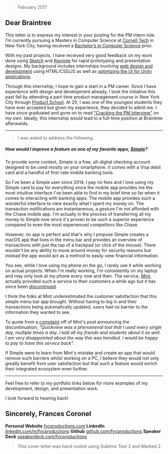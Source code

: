 > February 2017

## Dear Braintree

This letter is to express my interest in your posting for the PM intern role. I’m currently pursuing a Masters in Computer Science at [Cornell Tech](http://tech.cornell.edu) in New York City, having received a [Bachelor’s in Computer Science](https://fvcproductions.com/home/adventures/schools/hampton-university/) prior.

With my past projects, I have received very good feedback on my work done using [Sketch](http://behance.net/fvcproductions) and [Keynote](http://speakerdeck.com/fvcproductions) for rapid prototyping and presentation designs. My background includes internships involving [web design and development](https://fvcproductions.com/home/adventures/experience/80-20/) using HTML/CSS/JS as well as [optimizing the UI for Unity applications](https://fvcproductions.com/home/adventures/experience/accenture-liquid-studio/).

Through this internship, I hope to gain a start in a PM career. Since I have experience with design and development already, I took the initiative this past fall by attending a part-time product management course in New York City through [Product School](http://productschool.com). At 20, I was one of the youngest students they have ever accepted but given my experience, they decided to admit me. I have since graduated and gone on to read ["Cracking the PM Interview"](https://www.amazon.com/Cracking-PM-Interview-Product-Technology/dp/0984782818) on my own. Ideally, this internship would lead to a full-time position at Braintree afterwards.

---

> I was asked to address the following.

##### How would I improve a feature on one of my favorite apps, [Simple](https://simple.com)?

To provide some context, Simple is a free, all-digital checking account designed to be used mostly on your smartphone. It comes with a Visa debit card and a handful of first-rate mobile banking tools.

So I've been a Simple user since 2014. I pay no fees and I love using my Simple card to pay for everything since the mobile app provides me the most intuitive interface I've been able to find in my brief time so far when it comes to interacting with banking apps. The mobile app provides such a wonderful interface to view exactly what I spent my money on. The transaction notifications are instantaneous, a gesture I'm not afforded with the Chase mobile app. I'm actually in the process of transferring all my money to Simple now since it's proven to be such a superior experience compared to even the most experienced competitors like Chase.

However, no app is perfect and that's why I propose Simple creates a macOS app that lives in the menu bar and provides an overview of transactions with just the tap of a trackpad (or click of the mouse). There wouldn't be any ability to move around money for security reasons but instead the app would act as a method to easily view financial information.

You see, while I love using my phone on the go, I rarely use it while working on actual projects. When I'm really working, I'm consistently on my laptop and may only look at my phone every now and then. The service, [Mint](http://mint.com), actually provided such a service to their customers a while ago but it has since been [discontinued](https://mint.lc.intuit.com/questions/1244369-discontinuing-the-mac-quickview-app).

I think the folks at Mint underestimated the customer satisfaction that this simple menu bar app brought. Without having to log in and their transactions being automatically updated, users had no barrier to the information they wanted to see.

To quote from a [complaint](https://mint.lc.intuit.com/replies/2807070) off of Mint's post announcing the discontinuation, *"Quickview was a phenomenal tool that I used every single day, multiple times a day. I told all my friends and students about it as well. I am very disappointed about the way this was handled. I would be happy to pay to have this service back"*.

If Simple were to learn from Mint's mistake and create an app that would remove such barriers whilst working on a PC, I believe they would not only greatly benefit from user satisfaction but that such a feature would enrich their integrated ecosystem even further.

---

Feel free to refer to my portfolio links below for more examples of my development, design, and presentation work.

I look forward to hearing back!

## Sincerely, Frances Coronel

**Personal Website** [fvcproductions.com](http://fvcproductions.com)
**LinkedIn** [linkedin.com/in/fvcproductions](http://linkedin.com/fvcproductions)
**Github** [github.com/fvcproductions](http://github.com/fvcproductions)
**Speaker Deck** [speakerdeck.com/fvcproductions](http://speakerdeck.com/fvcproductions)

> This cover letter was hand coded using Sublime Text 3 and Marked 2.